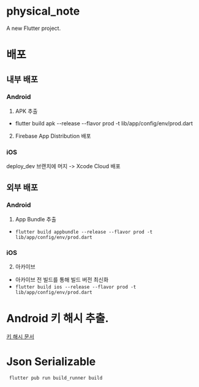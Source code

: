 # physical_note

A new Flutter project.

# 배포

## 내부 배포

### Android

1. APK 추출

- flutter build apk --release --flavor prod -t lib/app/config/env/prod.dart

2. Firebase App Distribution 배포

### iOS

deploy_dev 브랜치에 머지 -> Xcode Cloud 배포

## 외부 배포

### Android

1. App Bundle 추출

- `flutter build appbundle --release --flavor prod -t lib/app/config/env/prod.dart`

### iOS

2. 아카이브

- 아카이브 전 빌드를 통해 빌드 버전 최신화
- `flutter build ios --release --flavor prod -t lib/app/config/env/prod.dart`

# Android 키 해시 추출.

[키 해시 문서](android/app/keystore/keyhash.md)

# Json Serializable
` flutter pub run build_runner build`
